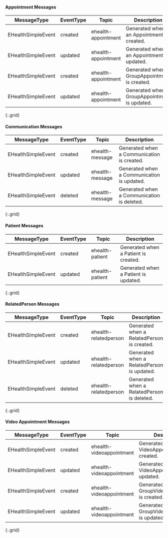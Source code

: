 
#### Appointment Messages

|MessageType|EventType| Topic                | Description                                   |
|---|---|----------------------|-----------------------------------------------|
|EHealthSimpleEvent|created| ehealth-appointment  | Generated when an Appointment is created.     |
|EHealthSimpleEvent|updated| ehealth-appointment  | Generated when an Appointment is updated.     |
|EHealthSimpleEvent|created| ehealth-appointment  | Generated when a GroupAppointment is created. |
|EHealthSimpleEvent|updated| ehealth-appointment  | Generated when a GroupAppointment is updated. |
{:.grid}

#### Communication Messages

|MessageType|EventType|Topic|Description|
|---|---|---|---|
|EHealthSimpleEvent|created|ehealth-message|Generated when a Communication is created.|
|EHealthSimpleEvent|updated|ehealth-message|Generated when a Communication is updated.|
|EHealthSimpleEvent|deleted|ehealth-message|Generated when a Communication is deleted.|
{:.grid}

#### Patient Messages

|MessageType|EventType|Topic|Description|
|---|---|---|---|
|EHealthSimpleEvent|created|ehealth-patient|Generated when a Patient is created.|
|EHealthSimpleEvent|updated|ehealth-patient|Generated when a Patient is updated.|
{:.grid}

#### RelatedPerson Messages

|MessageType|EventType|Topic|Description|
|---|---|---|---|
|EHealthSimpleEvent|created|ehealth-relatedperson|Generated when a RelatedPerson is created.|
|EHealthSimpleEvent|updated|ehealth-relatedperson|Generated when a RelatedPerson is updated.|
|EHealthSimpleEvent|deleted|ehealth-relatedperson|Generated when a RelatedPerson is deleted.|
{:.grid}

#### Video Appointment Messages

|MessageType|EventType| Topic                     | Description                                        |
|---|---|---------------------------|----------------------------------------------------|
|EHealthSimpleEvent|created| ehealth-videoappointment  | Generated when a VideoAppointment is created.      |
|EHealthSimpleEvent|updated| ehealth-videoappointment  | Generated when a VideoAppointment is updated.      |
|EHealthSimpleEvent|created| ehealth-videoappointment  | Generated when a GroupVideoAppointment is created. |
|EHealthSimpleEvent|updated| ehealth-videoappointment  | Generated when a GroupVideoAppointment is updated. |
{:.grid}

